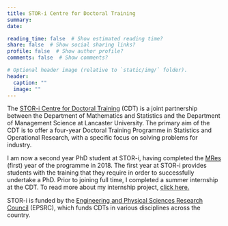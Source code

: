 ```yaml
---
title: STOR-i Centre for Doctoral Training
summary: 
date:  

reading_time: false  # Show estimated reading time?
share: false  # Show social sharing links?
profile: false  # Show author profile?
comments: false  # Show comments?

# Optional header image (relative to `static/img/` folder).
header:
  caption: ""
  image: ""
---
```


The [STOR-i Centre for Doctoral Training](https://www.lancaster.ac.uk/stor-i/) (CDT) is a joint partnership between the Department of Mathematics and Statistics and the Department of Management Science at Lancaster University. The primary aim of the CDT is to offer a four-year Doctoral Training Programme in Statistics and Operational Research, with a specific focus on solving problems for industry.

I am now a second year PhD student at STOR-i, having completed the [MRes](https://www.lancaster.ac.uk/stor-i/stor-i-programme/mres/#) (first) year of the programme in 2018. The first year at STOR-i provides students with the training that they require in order to successfully undertake a PhD. Prior to joining full time, I completed a summer internship at the CDT. To read more about my internship project, [click here.](https://www.lancaster.ac.uk/stor-i/summer-internships/interns/#d.en.429151)

STOR-i is funded by the [Engineering and Physical Sciences Research Council](https://epsrc.ukri.org/) (EPSRC), which funds CDTs in various disciplines across the country.